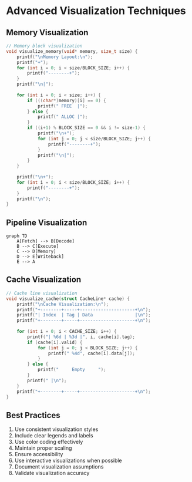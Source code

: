 # Advanced Visualization Techniques

## Memory Visualization
```c
// Memory block visualization
void visualize_memory(void* memory, size_t size) {
    printf("\nMemory Layout:\n");
    printf("+");
    for (int i = 0; i < size/BLOCK_SIZE; i++) {
        printf("--------+");
    }
    printf("\n|");
    
    for (int i = 0; i < size; i++) {
        if (((char*)memory)[i] == 0) {
            printf(" FREE  |");
        } else {
            printf(" ALLOC |");
        }
        if ((i+1) % BLOCK_SIZE == 0 && i != size-1) {
            printf("\n+");
            for (int j = 0; j < size/BLOCK_SIZE; j++) {
                printf("--------+");
            }
            printf("\n|");
        }
    }
    
    printf("\n+");
    for (int i = 0; i < size/BLOCK_SIZE; i++) {
        printf("--------+");
    }
    printf("\n");
}
```

## Pipeline Visualization
```mermaid
graph TD
    A[Fetch] --> B[Decode]
    B --> C[Execute]
    C --> D[Memory]
    D --> E[Writeback]
    E --> A
```

## Cache Visualization
```c
// Cache line visualization
void visualize_cache(struct CacheLine* cache) {
    printf("\nCache Visualization:\n");
    printf("+--------+-----+---------------------+\n");
    printf("| Index  | Tag | Data                |\n");
    printf("+--------+-----+---------------------+\n");
    
    for (int i = 0; i < CACHE_SIZE; i++) {
        printf("| %6d | %3d |", i, cache[i].tag);
        if (cache[i].valid) {
            for (int j = 0; j < BLOCK_SIZE; j++) {
                printf(" %4d", cache[i].data[j]);
            }
        } else {
            printf("     Empty     ");
        }
        printf(" |\n");
    }
    printf("+--------+-----+---------------------+\n");
}
```

## Best Practices
1. Use consistent visualization styles
2. Include clear legends and labels
3. Use color coding effectively
4. Maintain proper scaling
5. Ensure accessibility
6. Use interactive visualizations when possible
7. Document visualization assumptions
8. Validate visualization accuracy